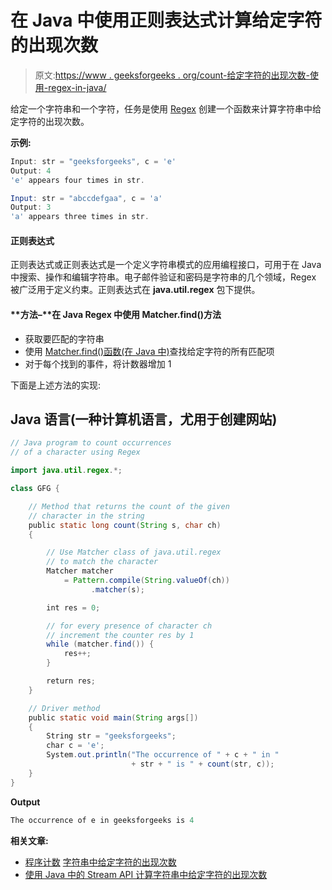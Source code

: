 # 在 Java 中使用正则表达式计算给定字符的出现次数

> 原文:[https://www . geeksforgeeks . org/count-给定字符的出现次数-使用-regex-in-java/](https://www.geeksforgeeks.org/count-occurrences-of-a-given-character-using-regex-in-java/)

给定一个字符串和一个字符，任务是使用 [Regex](https://www.geeksforgeeks.org/regex-regular-expression-in-c/) 创建一个函数来计算字符串中给定字符的出现次数。

**示例:**

```java
Input: str = "geeksforgeeks", c = 'e'
Output: 4
'e' appears four times in str.

Input: str = "abccdefgaa", c = 'a' 
Output: 3
'a' appears three times in str.
```

#### 正则表达式

正则表达式或正则表达式是一个定义字符串模式的应用编程接口，可用于在 Java 中搜索、操作和编辑字符串。电子邮件验证和密码是字符串的几个领域，Regex 被广泛用于定义约束。正则表达式在 **java.util.regex** 包下提供。

#### **方法–**在 Java Regex 中使用 Matcher.find()方法

*   获取要匹配的字符串
*   使用 [Matcher.find()函数(在 Java 中)](https://www.geeksforgeeks.org/matcher-find-method-in-java-with-examples/)查找给定字符的所有匹配项
*   对于每个找到的事件，将计数器增加 1

下面是上述方法的实现:

## Java 语言(一种计算机语言，尤用于创建网站)

```java
// Java program to count occurrences
// of a character using Regex

import java.util.regex.*;

class GFG {

    // Method that returns the count of the given
    // character in the string
    public static long count(String s, char ch)
    {

        // Use Matcher class of java.util.regex
        // to match the character
        Matcher matcher
            = Pattern.compile(String.valueOf(ch))
                  .matcher(s);

        int res = 0;

        // for every presence of character ch
        // increment the counter res by 1
        while (matcher.find()) {
            res++;
        }

        return res;
    }

    // Driver method
    public static void main(String args[])
    {
        String str = "geeksforgeeks";
        char c = 'e';
        System.out.println("The occurrence of " + c + " in "
                           + str + " is " + count(str, c));
    }
}
```

**Output**

```java
The occurrence of e in geeksforgeeks is 4
```

**相关文章:**

*   [程序计数](https://www.geeksforgeeks.org/program-count-occurrence-given-character-string/) [字符串中给定字符的出现次数](https://www.geeksforgeeks.org/program-count-occurrence-given-character-string/)
*   [使用 Java 中的 Stream API 计算字符串中给定字符的出现次数](https://www.geeksforgeeks.org/count-occurrence-of-a-given-character-in-a-string-using-stream-api-in-java/)